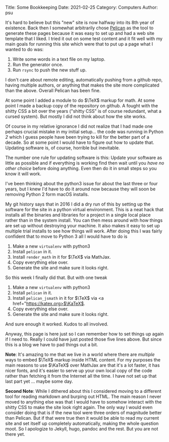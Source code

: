 Title: Some Bookkeeping
Date: 2021-02-25
Category: Computers
Author: psu

It's hard to believe but this "new" site is now halfway into its 8th year of existence. Back then I somewhat arbitrarily chose <a href="https://blog.getpelican.com">Pelican</a> as the tool to generate these pages because it was easy to set up and had a web site template that I liked. I tried it out on some test content and it fit well with my main goals for running this site which were that to put up a page what I wanted to do was:

1. Write some words in a text file on my laptop.
2. Run the generator once.
3. Run `rsync` to push the new stuff up.

I don't care about remote editing, automatically pushing from a github repo, having multiple authors, or anything that makes the site more complicated than the above. Overall Pelican has been fine.

At some point I added a module to do $\TeX$ markup for math. At some point I made a backup copy of the repository on github. A fought with the shitty CSS a bit over the years ("shitty CSS" is of course redundant, what a cursed system). But mostly I did not think about how the site works.

Of course in my relative ignorance I did not realize that I had made one perhaps crucial mistake in my initial setup... the code was running in Python *2* which I guess people have been trying to kill for the better part of a decade. So at some point I would have to figure out how to update that. Updating software is, of course, horrible but inevitable.

The number one rule for updating software is this: Update your software as little as possible and if everything is working find then wait until you _have no other choice_ before doing anything. Even then do it in small steps so you know it will work.

I've been thinking about the python3 issue for about the last three or four years, but I knew I'd have to do it around now because they will soon be removing Python 2 form macOS installs.

My git history says that in 2016 I did a dry run of this by setting up the software for the site in a python virtual environment. This is a neat hack that installs all the binaries and libraries for a project in a single local place rather than in the system install. You can then mess around with how things are set up without destroying your machine. It also makes it easy to set up multiple trial installs to see how things will work. After doing this I was fairly confident that to move to Python 3 all I would have to do is

1. Make a new `virtualenv` with python3
2. Install `pelican` in it.
3. Install `render_math` in it for $\TeX$ via MathJax.
4. Copy everything else over.
5. Generate the site and make sure it looks right.

So this week I finally did that. But with one tweak

1. Make a new `virtualenv` with python3
2. Install `pelican` in it.
3. Install `pelican_jsmath` in it for $\TeX$ via <a href="https://katex.org>$\KaTeX$</a>.
4. Copy everything else over.
5. Generate the site and make sure it looks right.

And sure enough it worked. Kudos to all involved.

Anyway, this page is here just so I can remember how to set things up again if I need to. Really I could have just posted those five lines above. But since this is a blog we have to pad things out a bit.

**Note**: It's amazing to me that we live in a world where there are *multiple* ways to embed $\TeX$ markup inside HTML content. For my purposes the main reasons to use $\KaTeX$ over MathJax are that it's a lot faster, it has nicer fonts, and it's easier to serve up your own local copy of the code rather than fetching it from the Internet all the time. I have not set up that last part yet ... maybe some day.

**Second Note**: While I dithered about this I considered moving to a different tool for reading markdown and burping out HTML. The main reason I never moved to anything else was that I would have to somehow interact with the shitty CSS to make the site look right again. The only way I would even consider doing that is if the new tool were three orders of magnitude better than Pelican. But if that were true then it would be able to read my current site and set itself up completely automatically, making the whole question moot. So I apologize to Jekyll, hugo, pandoc and the rest. But you are not there yet.
